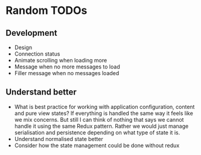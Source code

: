 # Random TODOs

## Development

- Design
- Connection status
- Animate scrolling when loading more
- Message when no more messages to load
- Filler message when no messages loaded
## Understand better

- What is best practice for working with application configuration, content and pure view states? If everything is handled the same way it feels like we mix concerns. But still I can think of nothing that says we cannot handle it using the same Redux pattern. Rather we would just manage serialisation and persistence depending on what type of state it is. 
- Understand normalised state better
- Consider how the state management could be done without redux
